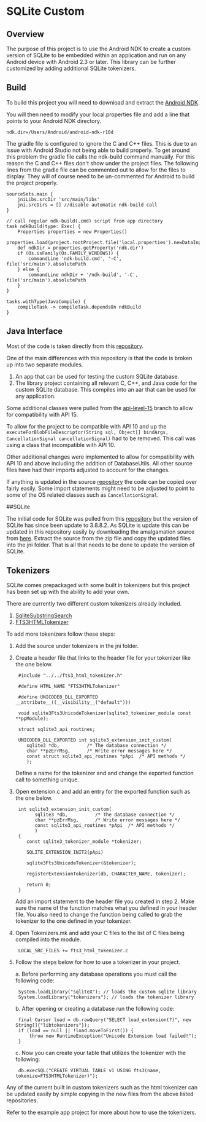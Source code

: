 # SQLite Custom

## Overview

The purpose of this project is to use the Android NDK to create a custom version of SQLite to be embedded within an application and run on any Android device with Android 2.3 or later.
This library can be further customized by adding additional SQLite tokenizers.

## Build

To build this project you will need to download and extract the [Android NDK](https://developer.android.com/tools/sdk/ndk/index.html "Title").

You will then need to modify your local.properties file and add a line that points to your Android NDK directory.

`ndk.dir=/Users/Android/android-ndk-r10d`

The gradle file is configured to ignore the C and C++ files. This is due to an issue with Android Studio not being able to build properly. 
To get around this problem the gradle file calls the ndk-build command manually. For this reason the C and C++ files don't show under the project files. 
The following lines from the gradle file can be commented out to allow for the files to display. They will of course need to be un-commented for Android to build the project properly.
        
    sourceSets.main {
        jniLibs.srcDir 'src/main/libs'
        jni.srcDirs = [] //disable automatic ndk-build call
    }

    // call regular ndk-build(.cmd) script from app directory
    task ndkBuild(type: Exec) {
        Properties properties = new Properties()
        properties.load(project.rootProject.file('local.properties').newDataInputStream())
        def ndkDir = properties.getProperty('ndk.dir')
        if (Os.isFamily(Os.FAMILY_WINDOWS)) {
            commandLine 'ndk-build.cmd', '-C', file('src/main').absolutePath
        } else {
            commandLine ndkDir + '/ndk-build', '-C', file('src/main').absolutePath
        }
    }

    tasks.withType(JavaCompile) {
        compileTask -> compileTask.dependsOn ndkBuild
    }

## Java Interface

Most of the code is taken directly from this [repository](http://www.sqlite.org/android/tree?ci=trunk "Title").

One of the main differences with this repository is that the code is broken up into two separate modules.

1. An app that can be used for testing the custom SQLite database.
2. The library project containing all relevant C, C++, and Java code for the custom SQLite database. This compiles into an aar that can be used for any application.

Some additional classes were pulled from the [api-level-15](http://www.sqlite.org/android/timeline?n=100&r=api-level-15 "Title") branch to allow for compatibility with API 15.

To allow for the project to be compatible with API 10 and up the `executeForBlobFileDescriptor(String sql, Object[] bindArgs, CancellationSignal cancellationSignal)` had to be removed. 
This call was using a class that incompatible with API 10.
                                                                          
Other additional changes were implemented to allow for compatibility with API 10 and above including the addition of DatabaseUtils. All other source files have had their imports adjusted to account for the changes.

If anything is updated in the source [repository](http://www.sqlite.org/android/tree?ci=trunk "Title") the code can be copied over fairly easily. 
Some import statements might need to be adjusted to point to some of the OS related classes such as `CancellationSignal`.

##SQLite

The initial code for SQLite was pulled from this [repository](http://www.sqlite.org/android/tree?ci=trunk "Title") but the version of SQLite has since been update to 3.8.8.2.
As SQLite is update this can be updated in this repository easily by downloading the amalgamation source from [here](http://www.sqlite.org/download.html "Title"). 
Extract the source from the zip file and copy the updated files into the jni folder. That is all that needs to be done to update the version of SQLite.

## Tokenizers

SQLite comes prepackaged with some built in tokenizers but this project has been set up with the ability to add your own. 

There are currently two different custom tokenizers already included.

1. [SqliteSubstringSearch](https://github.com/haifengkao/SqliteSubstringSearch "Title")
2. [FTS3HTMLTokenizer](https://github.com/stephanheilner/FTS3HTMLTokenizer "Title")

To add more tokenizers follow these steps:

1. Add the source under tokenizers in the jni folder.
2. Create a header file that links to the header file for your tokenizer like the one below.
        
        #include "../../fts3_html_tokenizer.h"
        
        #define HTML_NAME "FTS3HTMLTokenizer"
        
        #define UNICODE0_DLL_EXPORTED __attribute__((__visibility__("default")))
        
        void sqlite3Fts3UnicodeTokenizer(sqlite3_tokenizer_module const **ppModule);
        
        struct sqlite3_api_routines;
        
        UNICODE0_DLL_EXPORTED int sqlite3_extension_init_custom(
           sqlite3 *db,          /* The database connection */
           char **pzErrMsg,      /* Write error messages here */
           const struct sqlite3_api_routines *pApi  /* API methods */
           );
    Define a name for the tokenizer and and change the exported function call to something unique.
3. Open extension.c and add an entry for the exported function such as the one below.

        int sqlite3_extension_init_custom(
              sqlite3 *db,          /* The database connection */
              char **pzErrMsg,      /* Write error messages here */
              const sqlite3_api_routines *pApi  /* API methods */
              )
        {
           const sqlite3_tokenizer_module *tokenizer;
        
           SQLITE_EXTENSION_INIT2(pApi)
        
           sqlite3Fts3UnicodeTokenizer(&tokenizer);
        
           registerExtensionTokenizer(db, CHARACTER_NAME, tokenizer);
        
           return 0;
        }
    
    Add an import statement to the header file you created in step 2.
    Make sure the name of the function matches what you defined in your header file. 
    You also need to change the function being called to grab the tokenizer to the one defined in your tokenizer.
4. Open Tokenizers.mk and add your C files to the list of C files being compiled into the module.

        LOCAL_SRC_FILES += fts3_html_tokenizer.c

5. Follow the steps below for how to use a tokenizer in your project.

    a. Before performing any database operations you must call the following code:
        
        System.loadLibrary("sqliteX"); // loads the custom sqlite library
        System.loadLibrary("tokenizers"); // loads the tokenizer library
        
    b. After opening or creating a database run the following code:
    
        final Cursor load = db.rawQuery("SELECT load_extension(?)", new String[]{"libtokenizers"});
        if (load == null || !load.moveToFirst()) {
            throw new RuntimeException("Unicode Extension load failed!");
        }
        
    c. Now you can create your table that utilizes the tokenizer with the following:
    
        db.execSQL("CREATE VIRTUAL TABLE v1 USING fts3(name, tokenize=FTS3HTMLTokenizer)");
        
          

Any of the current built in custom tokenizers such as the html tokenizer can be updated easily by simple copying in the new files from the above listed repositories.

Refer to the example app project for more about how to use the tokenizers. 





   